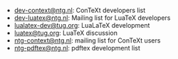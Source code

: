 * [dev-context@ntg.nl](https://mailman.ntg.nl/mailman/listinfo/dev-context): ConTeXt developers list
* [dev-luatex@ntg.nl](https://mailman.ntg.nl/mailman/listinfo/dev-luatex): Mailing list for LuaTeX developers
* [lualatex-dev@tug.org](https://tug.org/mailman/listinfo/lualatex-dev): 	LuaLaTeX development
* [luatex@tug.org](https://www.tug.org/mailman/listinfo/luatex): LuaTeX discussion
* [ntg-context@ntg.nl](https://mailman.ntg.nl/mailman/listinfo/ntg-context): mailing list for ConTeXt users
* [ntg-pdftex@ntg.nl](https://mailman.ntg.nl/mailman/listinfo/ntg-pdftex): pdftex development list
